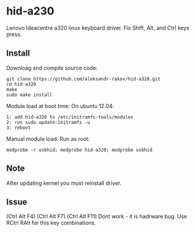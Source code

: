 hid-a230
========

Lenovo Ideacentre a320 linux keyboard driver.
Fix Shift, Alt, and Ctrl keys press.

Install
-------
Downloag and compile source code:
```
git clone https://github.com/aleksandr-rakov/hid-a320.git
cd hid-a320
make
sudo make install
```

Module load at boot time:
On ubuntu 12.04:
```
1: add hid-a320 to /etc/initramfs-tools/modules
2: run sudo update-initramfs -u
3: reboot
```

Manual module load:
Run as root:
```
modprobe -r usbhid; modprobe hid-a320; modprobe usbhid

```

Note
----
After updating kernel you must reinstall driver.

Issue
-----
(Ctrl Alt F4) (Ctrl Alt F7) (Ctrl Alt F11) Dont work - it is hadrware bug.
Use RCtrl RAlt for this key combinations.
